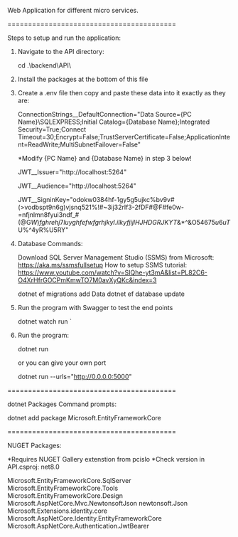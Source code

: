 Web Application for different micro services.

=========================================

Steps to setup and run the application:

1. Navigate to the API directory:

    cd .\backend\API\

2. Install the packages at the bottom of this file

3. Create a .env file then copy and paste these data into it exactly as they are:

    ConnectionStrings__DefaultConnection="Data Source={PC Name}\\SQLEXPRESS;Initial Catalog={Database Name};Integrated Security=True;Connect Timeout=30;Encrypt=False;TrustServerCertificate=False;ApplicationIntent=ReadWrite;MultiSubnetFailover=False"

    *Modify {PC Name} and {Database Name} in step 3 below!

    JWT__Issuer="http://localhost:5264"

    JWT__Audience="http://localhost:5264"

    JWT__SigninKey="odokw0384hf-1gy5g5ujkc%bv9v#(>vodbspt9n6g)vjsnq521%!#~3ij32rlf3-2fDF#@F#fe0w-=nfjnlmn8fyui3ndf_#(@G$W)fghrehj7luyghfefwfgrhjkyl.ilkyfjijlHJHDGRJKYT%Y^$&*^&O$54675u6uT%&5T$U%^4yR%U5RY"

4. Database Commands:

    Download SQL Server Management Studio (SSMS) from Microsoft: https://aka.ms/ssmsfullsetup
    How to setup SSMS tutorial: https://www.youtube.com/watch?v=SIQhe-yt3mA&list=PL82C6-O4XrHfrGOCPmKmwTO7M0avXyQKc&index=3

    dotnet ef migrations add Data
    dotnet ef database update

5. Run the program with Swagger to test the end points

    dotnet watch run
`
6. Run the program:

    dotnet run

    or you can give your own port

    dotnet run --urls="http://0.0.0.0:5000"

=========================================

dotnet Packages Command prompts:

dotnet add package Microsoft.EntityFrameworkCore

=========================================

NUGET Packages:

*Requires NUGET Gallery extenstion from pcislo
*Check version in API.csproj: <TargetFramework>net8.0</TargetFramework>

Microsoft.EntityFrameworkCore.SqlServer
Microsoft.EntityFrameworkCore.Tools
Microsoft.EntityFrameworkCore.Design
Microsoft.AspNetCore.Mvc.NewtonsoftJson
newtonsoft.Json
Microsoft.Extensions.identity.core
Microsoft.AspNetCore.Identity.EntityFrameworkCore
Microsoft.AspNetCore.Authentication.JwtBearer
